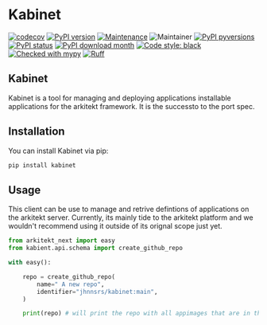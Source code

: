 # Kabinet

[![codecov](https://codecov.io/gh/jhnnsrs/kabinet/branch/main/graph/badge.svg?token=UGXEA2THBV)](https://codecov.io/gh/jhnnsrs/kabinet)
[![PyPI version](https://badge.fury.io/py/kabinet.svg)](https://pypi.org/project/kabinet/)
[![Maintenance](https://img.shields.io/badge/Maintained%3F-yes-green.svg)](https://pypi.org/project/kabinet/)
![Maintainer](https://img.shields.io/badge/maintainer-jhnnsrs-blue)
[![PyPI pyversions](https://img.shields.io/pypi/pyversions/kabinet.svg)](https://pypi.python.org/pypi/kabinet/)
[![PyPI status](https://img.shields.io/pypi/status/kabinet.svg)](https://pypi.python.org/pypi/kabinet/)
[![PyPI download month](https://img.shields.io/pypi/dm/kabinet.svg)](https://pypi.python.org/pypi/kabinet/)
[![Code style: black](https://img.shields.io/badge/code%20style-black-000000.svg)](https://github.com/psf/black)
[![Checked with mypy](http://www.mypy-lang.org/static/mypy_badge.svg)](http://mypy-lang.org/)
[![Ruff](https://img.shields.io/endpoint?url=https://raw.githubusercontent.com/astral-sh/ruff/main/assets/badge/v2.json)](https://github.com/jhnnsrs/kabinet)


## Kabinet

Kabinet is a tool for managing and deploying applications installable applications for the arkitekt framework. It is the
successto to the port spec.

## Installation

You can install Kabinet via pip:

```bash
pip install kabinet
```


## Usage

This client can be use to manage and retrive defintions of applications on the arkitekt server. Currently, its mainly
tide to the arkitekt platform and we wouldn't recommend using it outside of its orignal scope just yet.

```python
from arkitekt_next import easy
from kabient.api.schema import create_github_repo

with easy():

    repo = create_github_repo(
        name=" A new repo",
        identifier="jhnnsrs/kabinet:main", 
    )

    print(repo) # will print the repo with all appimages that are in the repo


```

